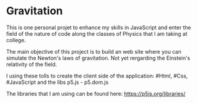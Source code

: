 # Gravitation

This is one personal projet to enhance my skills in JavaScript and enter the field of the nature of code along the classes of Physics that I am taking at college. 

The main objective of this project is to build an web site where you can simulate the Newton's laws of gravitation. Not yet rergarding the Einstein's relativity of the field. 


I using these tolls to create the client side of the application:
  #Html,
  #Css,
  #JavaScript and the libs p5.js - p5.dom.js
  
  
The libraries that I am using can be found here: https://p5js.org/libraries/

